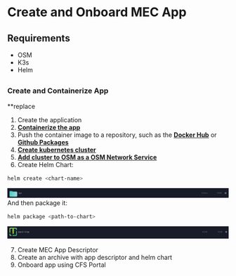 # Create and Onboard MEC App

## Requirements
- OSM
- K3s
- Helm

## 
### Create and Containerize App
**replace
1. Create the application
2. **[Containerize the app](https://docs.docker.com/get-started/02_our_app/)**
3. Push the container image to a repository, such as the **[Docker Hub](https://docs.docker.com/get-started/04_sharing_app/)** or **[Github Packages](https://docs.github.com/en/actions/publishing-packages/publishing-docker-images)**
4. **[Create kubernetes cluster](https://docs.k3s.io/quick-start)**
5. **[Add cluster to OSM as a OSM Network Service](https://osm.etsi.org/docs/user-guide/latest/15-k8s-installation.html#installation-method-1-osm-kubernetes-cluster-from-an-osm-network-service)**
6. Create Helm Chart:
```bash
helm create <chart-name>
```

![Example Image](./images/create_helm.png)
And then package it:

```bash
helm package <path-to-chart>
```

![Example Image](./images/package_helm.png)

7. Create MEC App Descriptor
8. Create an archive with app descriptor and helm chart
9. Onboard app using CFS Portal












